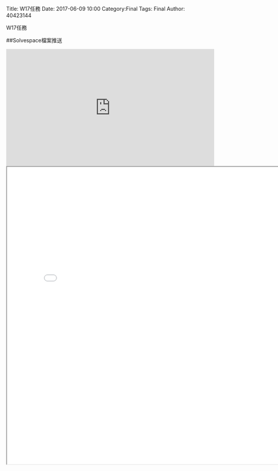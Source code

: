 Title:  W17任務
Date: 2017-06-09 10:00
Category:Final
Tags: Final
Author: 40423144

W17任務

<!-- PELICAN_END_SUMMARY -->


##Solvespace檔案推送

<iframe width="560" height="315" src="https://www.youtube.com/embed/ciTNssal_Ac" frameborder="0" allowfullscreen></iframe>

<iframe src="./../w17/40423144.html" width="800" height="800"</iframe>

#Solvespace 2D 繪圖 程式碼

<!-- 導入 Brython 標準程式庫 -->

<p><script src="../data/Brython-3.3.1/brython.js"></script>
<script src="../data/Brython-3.3.1/brython_stdlib.js"></script></p>
<!-- 啟動 Brython -->

<script>
window.onload=function(){
// 設定 data/py 為共用程式路徑
brython({debug:1, pythonpath:['./../data/py']});
}
</script>

<!-- 以下實際利用  Brython 繪圖-->

<canvas id="onegear2" width="800" height="800"></canvas>

<div id="onegear_div" width="800" height="20"></div>

<script type="text/python3">
from browser import document as doc
import math
# deg 為角度轉為徑度的轉換因子
deg = math.pi/180.
# 定義 Spur 類別
class Spur(object):
    def __init__(self, ctx):
        self.ctx = ctx

# 設定畫線參數 
    def create_line1(self, x1, y1, x2, y2, width=3, fill="red"):
        self.ctx.beginPath()
        self.ctx.lineWidth = width
        self.ctx.moveTo(x1, y1)
        self.ctx.lineTo(x2, y2)
        self.ctx.strokeStyle = fill
        self.ctx.stroke()
    def create_line2(self, x1, y1, x2, y2, width=3, fill="green"):
        self.ctx.beginPath()
        self.ctx.lineWidth = width
        self.ctx.moveTo(x1, y1)
        self.ctx.lineTo(x2, y2)
        self.ctx.strokeStyle = fill
        self.ctx.stroke()
    def create_line3(self, x1, y1, x2, y2, width=3, fill="black"):
        self.ctx.beginPath()
        self.ctx.lineWidth = width
        self.ctx.moveTo(x1, y1)
        self.ctx.lineTo(x2, y2)
        self.ctx.strokeStyle = fill
        self.ctx.stroke()


    def Gear(self, midx, midy, rp, n=20, pa=20, color="black"):

        rp = 250
        imax = 15
        m=2*rp/n
        a=m
        d=1.25*m
        ra=rp+a

        # self.create_line(起點X, 起點Y, 終點X, 終點Y)
        # 畫出黑色外框
        self.create_line3(0, 0, 0, 800)
        self.create_line3(0, 800, 800, 800)
        self.create_line3(800, 800, 800, 0)
        self.create_line3(800, 0, 0, 0)
        
        self.create_line1(350, 20, 350, 220)
        self.create_line1(350, 220, 450, 220)
        self.create_line1(450, 220, 450, 20)
        self.create_line1(450, 20, 350, 20)
        
        self.create_line2(350, 70, 200, 70)
        self.create_line2(200, 70, 200, 44.3)
        self.create_line2(200, 44.3, 100, 44.3)
        self.create_line2(100, 44.3, 100, 494.3)
        self.create_line2(100, 494.3, 50, 494.3)
        self.create_line2(50, 494.3, 50, 578.7)
        self.create_line2(50, 578.7, 86.5, 591.7)
        self.create_line2(86.5, 591.7, 123.8, 599.8)
        self.create_line2(123.8, 599.8, 162, 604.3)
        self.create_line2(162, 604.3, 202, 604.3)
        self.create_line2(202, 604.3, 202, 494.3)
        self.create_line2(202, 494.3, 152, 494.3)
        self.create_line2(152, 494.3, 152, 144.3)
        self.create_line2(152, 144.3, 202, 144.3)
        self.create_line2(202, 144.3, 202, 118.6)
        self.create_line2(202, 118.6, 352, 118.6)
        
        self.create_line2(450, 70, 600, 70)
        self.create_line2(600, 70, 600, 44.3)
        self.create_line2(600, 44.3, 700, 44.30)
        self.create_line2(700, 44.3, 700, 494.3)
        self.create_line2(700, 494.3, 750, 494.3)
        self.create_line2(750, 494.3, 750, 578.7)
        
        self.create_line2(750, 578.7, 713.5, 591.7)
        self.create_line2(713.5, 591.7, 676.2, 599.8)
        self.create_line2(676.2, 599.8, 638, 604.3) 
        self.create_line2(638, 604.3, 598, 604.3) 
        self.create_line2(598, 604.3, 598, 494.3)
        self.create_line2(598, 494.3, 648, 494.3)
        self.create_line2(648, 494.3, 648, 144.3)
        self.create_line2(648, 144.3, 598, 144.3)
        self.create_line2(598, 144.3, 598, 118.6)
        self.create_line2(598, 118.6, 448, 118.6) 
        
        if rd>rb:
            dr = (ra-rd)/imax
        else:
            dr=(ra-rb)/imax
        sigma=math.pi/(2*n)+math.tan(pa*deg)-pa*deg
        for j in range(-9, 10, +1):
            ang=-2.*j*math.pi/n+sigma
            ang2=2.*j*math.pi/n+sigma
            lxd=midx+rd*math.sin(ang2-2.*math.pi/n)
            lyd=midy-rd*math.cos(ang2-2.*math.pi/n)
            for i in range(imax+1):
                if rd>rb:
                    r=rd+i*dr
                else:
                    r=rb+i*dr
                theta=math.sqrt((r*r)/(rb*rb)-1.)
                alpha=theta-math.atan(theta)
                xpt=r*math.sin(alpha-ang)
                ypt=r*math.cos(alpha-ang)
                xd=rd*math.sin(-ang)
                yd=rd*math.cos(-ang)
                if(i==0):
                    last_x = midx+xd
                    last_y = midy-yd
            self.create_line((lxd),(lyd),(midx+xd),(midy-yd),fill=color)
            for i in range(imax+1):
                if rd>rb:
                    r=rd+i*dr
                else:
                    r=rb+i*dr
                theta=math.sqrt((r*r)/(rb*rb)-1.)
                alpha=theta-math.atan(theta)
                xpt=r*math.sin(ang2-alpha)
                ypt=r*math.cos(ang2-alpha)
                xd=rd*math.sin(ang2)
                yd=rd*math.cos(ang2)
                if(i==0):
                    last_x = midx+xd
                    last_y = midy-yd
                self.create_line((midx+xpt),(midy-ypt),(last_x),(last_y),fill=color)   
                if(i==imax):
                    rfx=midx+xpt
                    rfy=midy-ypt
                last_x = midx+xpt
                last_y = midy-ypt
            self.create_line(lfx,lfy,rfx,rfy,fill=color)
canvas = doc['onegear2']
ctx = canvas.getContext("2d")
x = (canvas.width)/2
y = (canvas.height)/2
r = 0.8*(canvas.height/2)
# 齒數
n = 36
# 壓力角
pa = 20
Spur(ctx).Gear(x, y, r, n, pa, "blue")
</script>













##(一)
<p><iframe width="560" height="315" src="https://www.youtube.com/embed/3SUa_R443Vc" frameborder="0" allowfullscreen></iframe><p>

